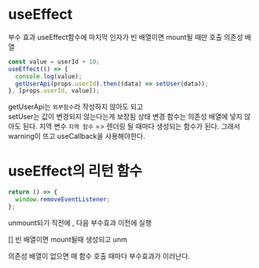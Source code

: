 # useEffect

부수 효과
useEffect함수에 마지막 인자가 빈 배열이면 mount될 때만 호출
의존성 배열

```js
const value = userId + 10;
useEffect(() => {
  console.log(value);
  getUserApi(props.userId).then((data) => setUser(data));
}, [props.userId, value]);
```

getUserApi는 `외부함수`라 작성하지 않아도 되고  
setUser는 값이 변경되지 않는다는게 보장됨
상태 변경 함수는 의존성 배열에 넣지 않아도 된다.
지역 변수
`지역 함수` => 렌더링 될 때마다 생성되는 함수가 된다. 그래서 warning이 뜨고 useCallback을 사용해야한다.

# useEffect의 리턴 함수

```jsx
return () => {
  window.removeEventListener;
};
```

unmount되기 직전에 , 다음 부수효과 이전에 실행

[] 빈 배열이면 mount될때 생성되고 unm

의존성 배열이 없으면 매 함수 호출 때마다 부수효과가 이러난다.
